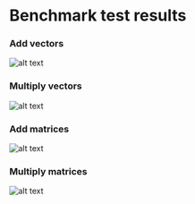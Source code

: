 # Benchmark test results

### Add vectors
![alt text](https://github.com/ansys/api-eigen-example/blob/main/benchmark/results/hist-add_vectors.svg?raw=true)

### Multiply vectors
![alt text](https://github.com/ansys/api-eigen-example/blob/main/benchmark/results/hist-multiply_vectors.svg?raw=true)

### Add matrices
![alt text](https://github.com/ansys/api-eigen-example/blob/main/benchmark/results/hist-add_matrices.svg?raw=true)

### Multiply matrices 
![alt text](https://github.com/ansys/api-eigen-example/blob/main/benchmark/results/hist-multiply_matrices.svg?raw=true)

